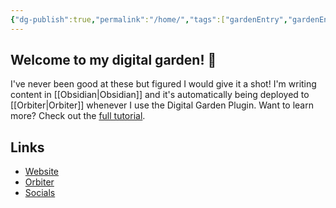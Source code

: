 ```yaml
---
{"dg-publish":true,"permalink":"/home/","tags":["gardenEntry","gardenEntry"]}
---
```


## Welcome to my digital garden! 🌿 
I've never been good at these but figured I would give it a shot! I'm writing content in [[Obsidian\|Obsidian]] and it's automatically being deployed to [[Orbiter\|Orbiter]] whenever I use the Digital Garden Plugin. Want to learn more? Check out the [full tutorial]().
## Links

- [Website](https://stevedylan.dev)
- [Orbiter](https://orbiter.host)
- [Socials](https://stevedylan.dev/links)

